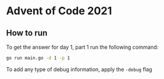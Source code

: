 # Advent of Code 2021

## How to run
To get the answer for day 1, part 1 run the following command:
```sh
go run main.go -d 1 -p 1
```

To add any type of debug information, apply the ```-debug``` flag
